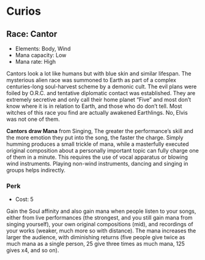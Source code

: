 # Curios

## Race: Cantor
- Elements: Body, Wind
- Mana capacity: Low
- Mana rate: High

Cantors look a lot like humans but with blue skin and similar lifespan. The mysterious alien race was summoned to Earth as part of a complex centuries-long soul-harvest scheme by a demonic cult. The evil plans were foiled by O.R.C. and tentative diplomatic contact was established. They are extremely secretive and only call their home planet “Five” and most don’t know where it is in relation to Earth, and those who do don’t tell. Most witches of this race you find are actually awakened Earthlings. No, Elvis was not one of them. 

__Cantors draw Mana__ from Singing, The greater the performance’s skill and the more emotion they put into the song, the faster the charge. Simply humming produces a small trickle of mana, while a masterfully executed original composition about a personally important topic can fully charge one of them in a minute. This requires the use of vocal apparatus or blowing wind instruments. Playing non-wind instruments, dancing and singing in groups helps indirectly.

### Perk
- Cost: 5

Gain the Soul affinity and also gain mana when people listen to your songs, either from live performances (the strongest, and you still gain mana from singing yourself), your own original compositions (mid), and recordings of your works (weaker, much more so with distance). The mana increases the larger the audience, with diminishing returns (five people give twice as much mana as a single person, 25 give three times as much mana, 125 gives x4, and so on).
